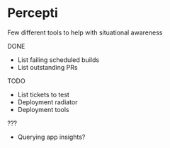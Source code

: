 # Percepti

Few different tools to help with situational awareness

DONE
* List failing scheduled builds
* List outstanding PRs

TODO
* List tickets to test
* Deployment radiator
* Deployment tools

???
* Querying app insights?
